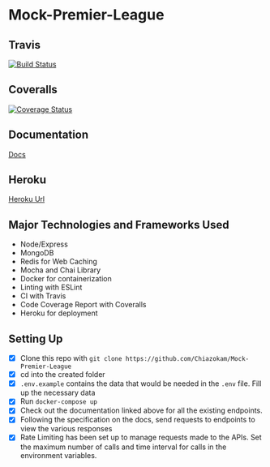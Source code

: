 # Mock-Premier-League

## Travis
[![Build Status](https://travis-ci.org/Chiazokam/Mock-Premier-League.svg?branch=develop)](https://travis-ci.org/Chiazokam/Mock-Premier-League)

## Coveralls
[![Coverage Status](https://coveralls.io/repos/github/Chiazokam/Mock-Premier-League/badge.svg?branch=develop)](https://coveralls.io/github/Chiazokam/Mock-Premier-League?branch=develop)

## Documentation
[Docs](https://documenter.getpostman.com/view/4451044/SVtTyTu2)

## Heroku
[Heroku Url](https://mock-premier-league0.herokuapp.com/)

## Major Technologies and Frameworks Used
- Node/Express
- MongoDB
- Redis for Web Caching
- Mocha and Chai Library
- Docker for containerization
- Linting with ESLint
- CI with Travis
- Code Coverage Report with Coveralls
- Heroku for deployment

## Setting Up
- [x] Clone this repo with `git clone https://github.com/Chiazokam/Mock-Premier-League`
- [x] cd into the created folder
- [x] `.env.example` contains the data that would be needed in the `.env` file. Fill up the necessary data
- [x] Run `docker-compose up`
- [x] Check out the documentation linked above for all the existing endpoints.
- [x] Following the specification on the docs, send requests to endpoints to view the various responses
- [x] Rate Limiting has been set up to manage requests made to the APIs. Set the maximum number of calls and time interval for calls in the environment variables.
